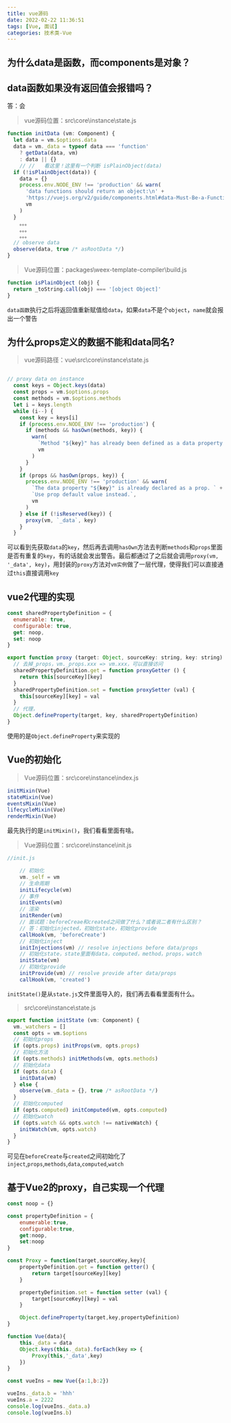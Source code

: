 ```yaml
---
title: vue源码
date: 2022-02-22 11:36:51
tags: [Vue, 面试]
categories: 技术类-Vue
---
```

## 为什么data是函数，而components是对象？

## data函数如果没有返回值会报错吗？

答：会

>vue源码位置：src\core\instance\state.js

```js
function initData (vm: Component) {
  let data = vm.$options.data
  data = vm._data = typeof data === 'function'
    ? getData(data, vm)
    : data || {}
    // //   看这里！这里有一个判断 isPlainObject(data)
  if (!isPlainObject(data)) {
    data = {}
    process.env.NODE_ENV !== 'production' && warn(
      'data functions should return an object:\n' +
      'https://vuejs.org/v2/guide/components.html#data-Must-Be-a-Function',
      vm
    )
  }
    。。。
    。。。
    。。。
  // observe data
  observe(data, true /* asRootData */)
}
```

>Vue源码位置：packages\weex-template-compiler\build.js

```js
function isPlainObject (obj) {
  return _toString.call(obj) === '[object Object]'
}
```

`data函数`执行之后将返回值重新赋值给`data`，如果`data`不是个`object`，`name`就会报出一个警告

## 为什么props定义的数据不能和data同名?

> vue源码路径：vue\src\core\instance\state.js

```js

// proxy data on instance
  const keys = Object.keys(data)
  const props = vm.$options.props
  const methods = vm.$options.methods
  let i = keys.length
  while (i--) {
    const key = keys[i]
    if (process.env.NODE_ENV !== 'production') {
      if (methods && hasOwn(methods, key)) {
        warn(
          `Method "${key}" has already been defined as a data property.`,
          vm
        )
      }
    }
    if (props && hasOwn(props, key)) {
      process.env.NODE_ENV !== 'production' && warn(
        `The data property "${key}" is already declared as a prop. ` +
        `Use prop default value instead.`,
        vm
      )
    } else if (!isReserved(key)) {
      proxy(vm, `_data`, key)
    }
  }
```

可以看到先获取`data`的`key`，然后再去调用`hasOwn`方法去判断`methods`和`props`里面是否有重复的`key`，有的话就会发出警告。最后都通过了之后就会调用`proxy(vm, '_data', key)`，用封装的`proxy`方法对`vm实例`做了一层代理，使得我们可以直接通过`this`直接调用`key`

## vue2代理的实现

```js
const sharedPropertyDefinition = {
  enumerable: true,
  configurable: true,
  get: noop,
  set: noop
}

export function proxy (target: Object, sourceKey: string, key: string) {
  // 去掉_props，vm._props.xxx => vm.xxx，可以直接访问
  sharedPropertyDefinition.get = function proxyGetter () {
    return this[sourceKey][key]
  }
  sharedPropertyDefinition.set = function proxySetter (val) {
    this[sourceKey][key] = val
  }
  // 代理，
  Object.defineProperty(target, key, sharedPropertyDefinition)
}
```

使用的是`Object.defineProperty`来实现的

## Vue的初始化

>Vue源码位置：src\core\instance\index.js

```js
initMixin(Vue)
stateMixin(Vue)
eventsMixin(Vue)
lifecycleMixin(Vue)
renderMixin(Vue)
```

最先执行的是`initMixin()`，我们看看里面有啥。

>Vue源码位置：src\core\instance\init.js

```js
//init.js

    // 初始化
    vm._self = vm
    // 生命周期
    initLifecycle(vm)
    // 事件
    initEvents(vm)
    // 渲染
    initRender(vm)
    // 面试题：beforeCreae和created之间做了什么？或者说二者有什么区别？
    // 答：初始化injected，初始化state，初始化provide
    callHook(vm, 'beforeCreate')
    // 初始化inject
    initInjections(vm) // resolve injections before data/props
    // 初始化state，state里面有data，computed，method，props，watch
    initState(vm)
    // 初始化provide
    initProvide(vm) // resolve provide after data/props
    callHook(vm, 'created')
```

`initState()`是从`state.js`文件里面导入的，我们再去看看里面有什么。

>src\core\instance\state.js

```js
export function initState (vm: Component) {
  vm._watchers = []
  const opts = vm.$options
  // 初始化props
  if (opts.props) initProps(vm, opts.props)
  // 初始化方法
  if (opts.methods) initMethods(vm, opts.methods)
  // 初始化data
  if (opts.data) {
    initData(vm)
  } else {
    observe(vm._data = {}, true /* asRootData */)
  }
  // 初始化computed
  if (opts.computed) initComputed(vm, opts.computed)
  // 初始化watch
  if (opts.watch && opts.watch !== nativeWatch) {
    initWatch(vm, opts.watch)
  }
}
```

可见在`beforeCreate`与`created`之间初始化了`inject`,`props`,`methods`,`data`,`computed`,`watch`

## 基于Vue2的proxy，自己实现一个代理

```js
const noop = {} 

const propertyDefinition = {
    enumerable:true,
    configurable:true,
    get:noop,
    set:noop
}

const Proxy = function(target,sourceKey,key){
    propertyDefinition.get = function getter() {
        return target[sourceKey][key]
    }

    propertyDefinition.set = function setter (val) {        
        target[sourceKey][key] = val
    }

    Object.defineProperty(target,key,propertyDefinition)
}

function Vue(data){
    this._data = data
    Object.keys(this._data).forEach(key => {
        Proxy(this,'_data',key)
    })
}

const vueIns = new Vue({a:1,b:2})

vueIns._data.b = 'hhh'
vueIns.a = 2222
console.log(vueIns._data.a)
console.log(vueIns.b)

```
